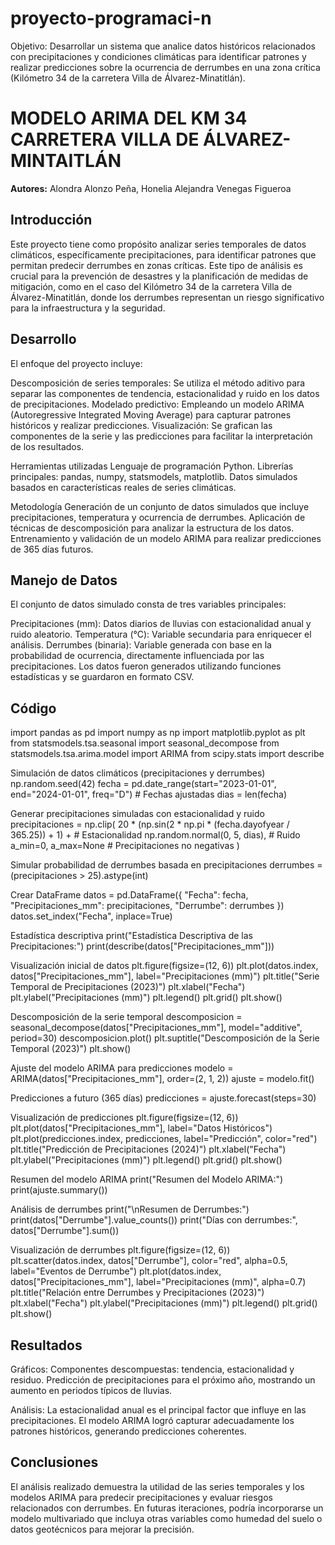 # proyecto-programaci-n
Objetivo: Desarrollar un sistema que analice datos históricos relacionados con precipitaciones y condiciones climáticas para identificar patrones y realizar predicciones sobre la ocurrencia de derrumbes en una zona crítica (Kilómetro 34 de la carretera Villa de Álvarez-Minatitlán).

# MODELO ARIMA DEL KM 34 CARRETERA VILLA DE ÁLVAREZ-MINTAITLÁN
**Autores:** Alondra Alonzo Peña, Honelia Alejandra Venegas Figueroa 

## Introducción
Este proyecto tiene como propósito analizar series temporales de datos climáticos, específicamente precipitaciones, para identificar patrones que permitan predecir derrumbes en zonas críticas. Este tipo de análisis es crucial para la prevención de desastres y la planificación de medidas de mitigación, como en el caso del Kilómetro 34 de la carretera Villa de Álvarez-Minatitlán, donde los derrumbes representan un riesgo significativo para la infraestructura y la seguridad.

## Desarrollo
El enfoque del proyecto incluye:

Descomposición de series temporales: Se utiliza el método aditivo para separar las componentes de tendencia, estacionalidad y ruido en los datos de precipitaciones.
Modelado predictivo: Empleando un modelo ARIMA (Autoregressive Integrated Moving Average) para capturar patrones históricos y realizar predicciones.
Visualización: Se grafican las componentes de la serie y las predicciones para facilitar la interpretación de los resultados.

Herramientas utilizadas
Lenguaje de programación Python.
Librerías principales: pandas, numpy, statsmodels, matplotlib.
Datos simulados basados en características reales de series climáticas.

Metodología
Generación de un conjunto de datos simulados que incluye precipitaciones, temperatura y ocurrencia de derrumbes.
Aplicación de técnicas de descomposición para analizar la estructura de los datos.
Entrenamiento y validación de un modelo ARIMA para realizar predicciones de 365 días futuros.

## Manejo de Datos
El conjunto de datos simulado consta de tres variables principales:

Precipitaciones (mm): Datos diarios de lluvias con estacionalidad anual y ruido aleatorio.
Temperatura (°C): Variable secundaria para enriquecer el análisis.
Derrumbes (binaria): Variable generada con base en la probabilidad de ocurrencia, directamente influenciada por las precipitaciones.
Los datos fueron generados utilizando funciones estadísticas y se guardaron en formato CSV.

## Código
import pandas as pd
import numpy as np
import matplotlib.pyplot as plt
from statsmodels.tsa.seasonal import seasonal_decompose
from statsmodels.tsa.arima.model import ARIMA
from scipy.stats import describe

Simulación de datos climáticos (precipitaciones y derrumbes)
np.random.seed(42)
fecha = pd.date_range(start="2023-01-01", end="2024-01-01", freq="D")  # Fechas ajustadas
dias = len(fecha)

Generar precipitaciones simuladas con estacionalidad y ruido
precipitaciones = np.clip(
    20 * (np.sin(2 * np.pi * (fecha.dayofyear / 365.25)) + 1) +  # Estacionalidad
    np.random.normal(0, 5, dias),  # Ruido
    a_min=0, a_max=None  # Precipitaciones no negativas
)

Simular probabilidad de derrumbes basada en precipitaciones
derrumbes = (precipitaciones > 25).astype(int)

Crear DataFrame
datos = pd.DataFrame({
    "Fecha": fecha,
    "Precipitaciones_mm": precipitaciones,
    "Derrumbe": derrumbes
})
datos.set_index("Fecha", inplace=True)

Estadística descriptiva
print("Estadística Descriptiva de las Precipitaciones:")
print(describe(datos["Precipitaciones_mm"]))

Visualización inicial de datos
plt.figure(figsize=(12, 6))
plt.plot(datos.index, datos["Precipitaciones_mm"], label="Precipitaciones (mm)")
plt.title("Serie Temporal de Precipitaciones (2023)")
plt.xlabel("Fecha")
plt.ylabel("Precipitaciones (mm)")
plt.legend()
plt.grid()
plt.show()

Descomposición de la serie temporal
descomposicion = seasonal_decompose(datos["Precipitaciones_mm"], model="additive", period=30)
descomposicion.plot()
plt.suptitle("Descomposición de la Serie Temporal (2023)")
plt.show()

Ajuste del modelo ARIMA para predicciones
modelo = ARIMA(datos["Precipitaciones_mm"], order=(2, 1, 2))
ajuste = modelo.fit()

Predicciones a futuro (365 días)
predicciones = ajuste.forecast(steps=30)

Visualización de predicciones
plt.figure(figsize=(12, 6))
plt.plot(datos["Precipitaciones_mm"], label="Datos Históricos")
plt.plot(predicciones.index, predicciones, label="Predicción", color="red")
plt.title("Predicción de Precipitaciones (2024)")
plt.xlabel("Fecha")
plt.ylabel("Precipitaciones (mm)")
plt.legend()
plt.grid()
plt.show()

Resumen del modelo ARIMA
print("Resumen del Modelo ARIMA:")
print(ajuste.summary())

Análisis de derrumbes
print("\nResumen de Derrumbes:")
print(datos["Derrumbe"].value_counts())
print("Días con derrumbes:", datos["Derrumbe"].sum())

Visualización de derrumbes
plt.figure(figsize=(12, 6))
plt.scatter(datos.index, datos["Derrumbe"], color="red", alpha=0.5, label="Eventos de Derrumbe")
plt.plot(datos.index, datos["Precipitaciones_mm"], label="Precipitaciones (mm)", alpha=0.7)
plt.title("Relación entre Derrumbes y Precipitaciones (2023)")
plt.xlabel("Fecha")
plt.ylabel("Precipitaciones (mm)")
plt.legend()
plt.grid()
plt.show()

## Resultados
Gráficos:
Componentes descompuestas: tendencia, estacionalidad y residuo.
Predicción de precipitaciones para el próximo año, mostrando un aumento en periodos típicos de lluvias.

Análisis:
La estacionalidad anual es el principal factor que influye en las precipitaciones.
El modelo ARIMA logró capturar adecuadamente los patrones históricos, generando predicciones coherentes.

## Conclusiones
El análisis realizado demuestra la utilidad de las series temporales y los modelos ARIMA para predecir precipitaciones y evaluar riesgos relacionados con derrumbes. En futuras iteraciones, podría incorporarse un modelo multivariado que incluya otras variables como humedad del suelo o datos geotécnicos para mejorar la precisión.

